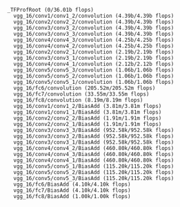     _TFProfRoot (0/36.01b flops)
      vgg_16/conv1/conv1_2/convolution (4.39b/4.39b flops)
      vgg_16/conv2/conv2_2/convolution (4.39b/4.39b flops)
      vgg_16/conv3/conv3_2/convolution (4.39b/4.39b flops)
      vgg_16/conv3/conv3_3/convolution (4.39b/4.39b flops)
      vgg_16/conv4/conv4_3/convolution (4.25b/4.25b flops)
      vgg_16/conv4/conv4_2/convolution (4.25b/4.25b flops)
      vgg_16/conv2/conv2_1/convolution (2.19b/2.19b flops)
      vgg_16/conv3/conv3_1/convolution (2.19b/2.19b flops)
      vgg_16/conv4/conv4_1/convolution (2.12b/2.12b flops)
      vgg_16/conv5/conv5_3/convolution (1.06b/1.06b flops)
      vgg_16/conv5/conv5_2/convolution (1.06b/1.06b flops)
      vgg_16/conv5/conv5_1/convolution (1.06b/1.06b flops)
      vgg_16/fc6/convolution (205.52m/205.52m flops)
      vgg_16/fc7/convolution (33.55m/33.55m flops)
      vgg_16/fc8/convolution (8.19m/8.19m flops)
      vgg_16/conv1/conv1_2/BiasAdd (3.81m/3.81m flops)
      vgg_16/conv1/conv1_1/BiasAdd (3.81m/3.81m flops)
      vgg_16/conv2/conv2_2/BiasAdd (1.91m/1.91m flops)
      vgg_16/conv2/conv2_1/BiasAdd (1.91m/1.91m flops)
      vgg_16/conv3/conv3_3/BiasAdd (952.58k/952.58k flops)
      vgg_16/conv3/conv3_2/BiasAdd (952.58k/952.58k flops)
      vgg_16/conv3/conv3_1/BiasAdd (952.58k/952.58k flops)
      vgg_16/conv4/conv4_2/BiasAdd (460.80k/460.80k flops)
      vgg_16/conv4/conv4_3/BiasAdd (460.80k/460.80k flops)
      vgg_16/conv4/conv4_1/BiasAdd (460.80k/460.80k flops)
      vgg_16/conv5/conv5_1/BiasAdd (115.20k/115.20k flops)
      vgg_16/conv5/conv5_2/BiasAdd (115.20k/115.20k flops)
      vgg_16/conv5/conv5_3/BiasAdd (115.20k/115.20k flops)
      vgg_16/fc6/BiasAdd (4.10k/4.10k flops)
      vgg_16/fc7/BiasAdd (4.10k/4.10k flops)
      vgg_16/fc8/BiasAdd (1.00k/1.00k flops)